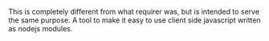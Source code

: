 This is completely different from what requirer was, but is intended to serve the same purpose. A tool to make it easy to use client side javascript written as nodejs modules.